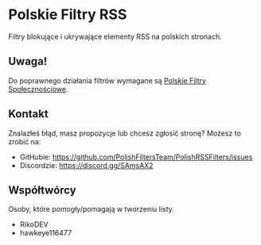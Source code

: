 # Polskie Filtry RSS
Filtry blokujące i ukrywające elementy RSS na polskich stronach.

## Uwaga!
Do poprawnego działania filtrów wymagane są [Polskie Filtry Społecznościowe](https://raw.githubusercontent.com/MajkiIT/polish-ads-filter/master/adblock_social_filters/adblock_social_list.txt).

## Kontakt
Znalazłeś błąd, masz propozycje lub chcesz zgłosić stronę? Możesz to zrobić na:

- GitHubie: https://github.com/PolishFiltersTeam/PolishRSSFilters/issues
- Discordzie: https://discord.gg/SAmsAX2

## Współtwórcy
Osoby, które pomogły/pomagają w tworzeniu listy.

- RikoDEV
- hawkeye116477


